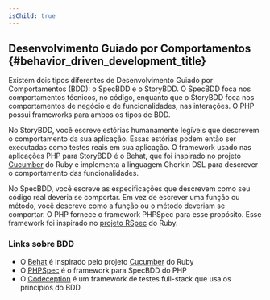 ```yaml
---
isChild: true
---
```


## Desenvolvimento Guiado por Comportamentos {#behavior_driven_development_title}

Existem dois tipos diferentes de Desenvolvimento Guiado por Comportamentos (BDD): o SpecBDD e o StoryBDD. O SpecBDD foca nos comportamentos técnicos, no código, enquanto que o StoryBDD foca nos comportamentos de negócio e de funcionalidades, nas interações. O PHP possui frameworks para ambos os tipos de BDD.

No StoryBDD, você escreve estórias humanamente legíveis que descrevem o comportamento da sua aplicação. Essas estórias
podem então ser executadas como testes reais em sua aplicação. O framework usado nas aplicações PHP para StoryBDD
é o Behat, que foi inspirado no projeto [Cucumber](http://cukes.info/) do Ruby e implementa a linguagem Gherkin DSL
para descrever o comportamento das funcionalidades.

No SpecBDD, você escreve as especificações que descrevem como seu código real deveria se comportar. Em vez de escrever
uma função ou método, você descreve como a função ou o método deveriam se comportar. O PHP fornece o framework PHPSpec para esse propósito. Esse framework foi inspirado
no [projeto RSpec](http://rspec.info/) do Ruby.

### Links sobre BDD

* O [Behat](http://behat.org/) é inspirado pelo projeto [Cucumber](http://cukes.info/) do Ruby
* O [PHPSpec](http://www.phpspec.net/) é o framework para SpecBDD do PHP
* O [Codeception](http://www.codeception.com) é um framework de testes full-stack que usa os princípios do BDD
